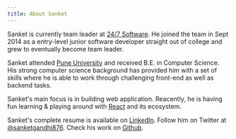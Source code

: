 ```yaml
---
title: About Sanket
---
```

Sanket is currently team leader at [24/7 Software](https://www.247software.com/). He joined the team in Sept 2014 as a entry-level junior software developer straight out of college and grew to eventually become team leader.

Sanket attended [Pune University](http://unipune.ac.in/) and received B.E. in Computer Science. His strong computer science background has provided him with a set of skills where he is able to work through challenging front-end as well as backend tasks.

Sanket's main focus is in building web application. Reacently, he is having fun learning & playing around with [React](http://reactjs.org) and its ecosystem.

Sanket's complete resume is available on [LinkedIn](https://www.linkedin.com/in/sanketgandhi876). Follow him on Twitter at [@sanketgandhi876](http://twitter.com/sanketgandhi876). Check his work on [Github](https://github.com/sanketgandhi).
